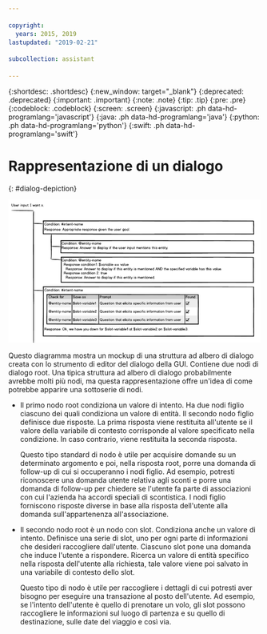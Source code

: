 ```yaml
---

copyright:
  years: 2015, 2019
lastupdated: "2019-02-21"

subcollection: assistant

---
```


{:shortdesc: .shortdesc}
{:new_window: target="_blank"}
{:deprecated: .deprecated}
{:important: .important}
{:note: .note}
{:tip: .tip}
{:pre: .pre}
{:codeblock: .codeblock}
{:screen: .screen}
{:javascript: .ph data-hd-programlang='javascript'}
{:java: .ph data-hd-programlang='java'}
{:python: .ph data-hd-programlang='python'}
{:swift: .ph data-hd-programlang='swift'}

# Rappresentazione di un dialogo
{: #dialog-depiction}

![Una struttura ad albero di dialogo di esempio con contenuto di esempio](images/dialog-depiction-full.png)

Questo diagramma mostra un mockup di una struttura ad albero di dialogo creata con lo strumento di editor del dialogo della GUI. Contiene due nodi di dialogo root. Una tipica struttura ad albero di dialogo probabilmente avrebbe molti più nodi, ma questa rappresentazione offre un'idea di come potrebbe apparire una sottoserie di nodi. 

- Il primo nodo root condiziona un valore di intento. Ha due nodi figlio ciascuno dei quali condiziona un valore di entità. Il secondo nodo figlio definisce due risposte. La prima risposta viene restituita all'utente se il valore della variabile di contesto corrisponde al valore specificato nella condizione. In caso contrario, viene restituita la seconda risposta. 

  Questo tipo standard di nodo è utile per acquisire domande su un determinato argomento e poi, nella risposta root, porre una domanda di follow-up di cui si occuperanno i nodi figlio. Ad esempio, potresti riconoscere una domanda utente relativa agli sconti e porre una domanda di follow-up per chiedere se l'utente fa parte di associazioni con cui l'azienda ha accordi speciali di scontistica. I nodi figlio forniscono risposte diverse in base alla risposta dell'utente alla domanda sull'appartenenza all'associazione. 

- Il secondo nodo root è un nodo con slot. Condiziona anche un valore di intento. Definisce una serie di slot, uno per ogni parte di informazioni che desideri raccogliere dall'utente. Ciascuno slot pone una domanda che induce l'utente a rispondere. Ricerca un valore di entità specifico nella risposta dell'utente alla richiesta, tale valore viene poi salvato in una variabile di contesto dello slot. 

  Questo tipo di nodo è utile per raccogliere i dettagli di cui potresti aver bisogno per eseguire una transazione al posto dell'utente. Ad esempio, se l'intento dell'utente è quello di prenotare un volo, gli slot possono raccogliere le informazioni sul luogo di partenza e su quello di destinazione, sulle date del viaggio e così via. 
